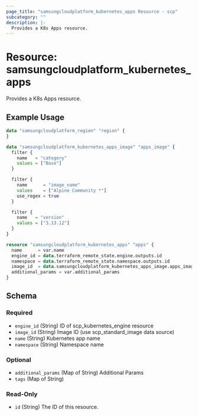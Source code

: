 ```yaml
---
page_title: "samsungcloudplatform_kubernetes_apps Resource - scp"
subcategory: ""
description: |-
  Provides a K8s Apps resource.
---
```


# Resource: samsungcloudplatform_kubernetes_apps

Provides a K8s Apps resource.


## Example Usage

```terraform
data "samsungcloudplatform_region" "region" {
}

data "samsungcloudplatform_kubernetes_apps_image" "apps_image" {
  filter {
    name   = "category"
    values = ["Base"]
  }

  filter {
    name      = "image_name"
    values    = ["Alpine Community *"]
    use_regex = true
  }

  filter {
    name   = "version"
    values = ["3.13.12"]
  }
}

resource "samsungcloudplatform_kubernetes_apps" "apps" {
  name      = var.name
  engine_id = data.terraform_remote_state.engine.outputs.id
  namespace = data.terraform_remote_state.namespace.outputs.id
  image_id  = data.samsungcloudplatform_kubernetes_apps_image.apps_image.id
  additional_params = var.additional_params
}
```

<!-- schema generated by tfplugindocs -->
## Schema

### Required

- `engine_id` (String) ID of scp_kubernetes_engine resource
- `image_id` (String) Image ID (use scp_standard_image data source)
- `name` (String) Kubernetes app name
- `namespace` (String) Namespace name

### Optional

- `additional_params` (Map of String) Additional Params
- `tags` (Map of String)

### Read-Only

- `id` (String) The ID of this resource.
